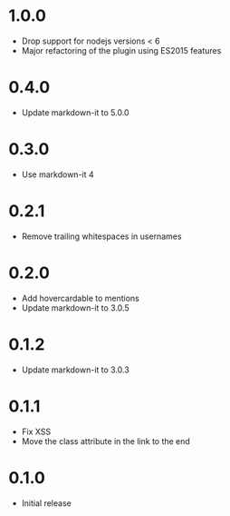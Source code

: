 # 1.0.0

* Drop support for nodejs versions < 6
* Major refactoring of the plugin using ES2015 features

# 0.4.0

* Update markdown-it to 5.0.0

# 0.3.0

* Use markdown-it 4

# 0.2.1

* Remove trailing whitespaces in usernames

# 0.2.0

* Add hovercardable to mentions
* Update markdown-it to 3.0.5

# 0.1.2

* Update markdown-it to 3.0.3

# 0.1.1

* Fix XSS
* Move the class attribute in the link to the end

# 0.1.0

* Initial release
